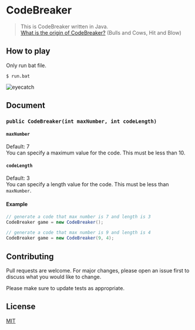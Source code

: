 # CodeBreaker

> This is CodeBreaker written in Java.  
[What is the origin of CodeBreaker?](https://en.wikipedia.org/wiki/Bulls_and_Cows) (Bulls and Cows, Hit and Blow)

## How to play

Only run bat file.

```shell
$ run.bat
```
![eyecatch](https://cdn.discordapp.com/attachments/913437740647976970/913438638438776892/unknown.png)

## Document
### `public CodeBreaker(int maxNumber, int codeLength)`
#### `maxNumber`
Default: 7  
You can specify a maximum value for the code. This must be less than 10.
#### `codeLength`
Default: 3  
You can specify a length value for the code. This must be less than `maxNumber`.
#### Example
```java
// generate a code that max number is 7 and length is 3
CodeBreaker game = new CodeBreaker();

// generate a code that max number is 9 and length is 4
CodeBreaker game = new CodeBreaker(9, 4);
```

## Contributing
Pull requests are welcome. For major changes, please open an issue first to discuss what you would like to change.

Please make sure to update tests as appropriate.

## License
[MIT](https://github.com/tenzyu/CodeBreaker/blob/master/LICENSE)
